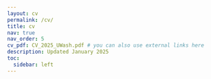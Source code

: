 ```yaml
---
layout: cv
permalink: /cv/
title: cv
nav: true
nav_order: 5
cv_pdf: CV_2025_UWash.pdf # you can also use external links here
description: Updated January 2025
toc:
  sidebar: left
---
```

